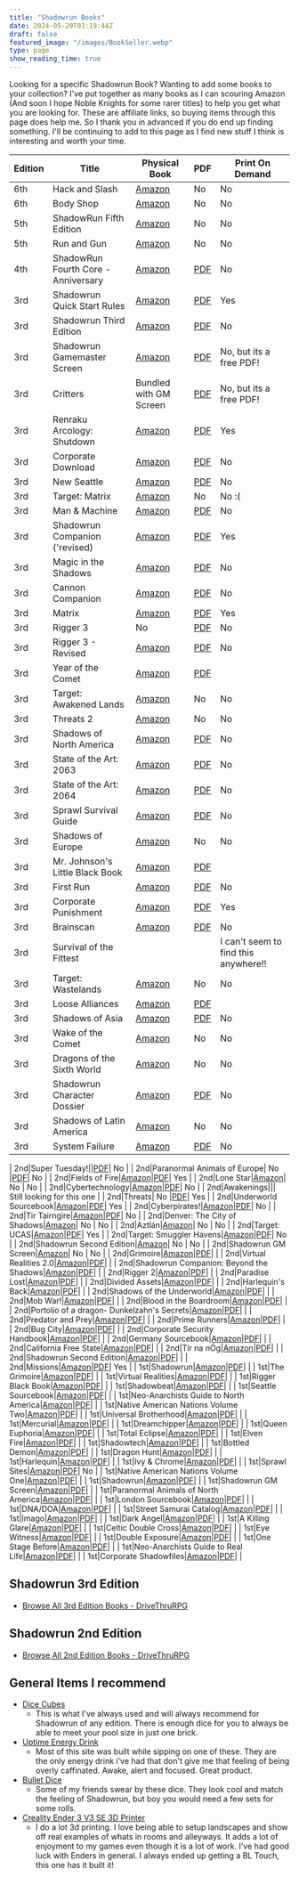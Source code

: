 ```yaml
---
title: "Shadowrun Books"
date: 2024-05-20T03:19:44Z
draft: false
featured_image: "/images/BookSeller.webp"
type: page
show_reading_time: true
---
```


Looking for a specific Shadowrun Book? Wanting to add some books to your collection? I've put together as many books as I can scouring Amazon (And soon I hope Noble Knights for some rarer titles) to help you get what you are looking for. These are affiliate links, so buying items through this page does help me. So I thank you in advanced if you do end up finding something. I'll be continuing to add to this page as I find new stuff I think is interesting and worth your time.


| Edition        | Title           |     Physical Book |     PDF         | Print On Demand  |
|----------------|-----------------|-------------------|-----------------|------------------|
| 6th            |  Hack and Slash |  [Amazon](https://amzn.to/3wQgwvS)  |No | No |
| 6th|Body Shop|[Amazon](https://amzn.to/44PgFMK)|No|No|
| 5th|ShadowRun Fifth Edition|[Amazon](https://amzn.to/4dOLNjK)|No|No|
| 5th|Run and Gun|[Amazon](https://amzn.to/3wRnqRx)|No|No|
| 4th|ShadowRun Fourth Core - Anniversary|[Amazon](https://amzn.to/4bFaBsg)|[PDF](https://legacy.drivethrurpg.com/product/60553/Shadowrun-4th-Ed-20th-Anniversary-Core-Rulebook?term=shadowrun+4th+ann)|No|
| 3rd|Shadowrun Quick Start Rules|[Amazon](https://amzn.to/3QU9rRU)|[PDF](https://legacy.drivethrurpg.com/product/1868/Shadowrun-Quick-Start-Rules-Third-Edition?src=affiliate135005&affiliate_id=135005)| Yes |
| 3rd|Shadowrun Third Edition|[Amazon](https://amzn.to/3WFuueI)|[PDF](https://legacy.drivethrurpg.com/product/1893/Shadowrun-Third-Edition?src=affiliate135005&affiliate_id=135005)| No |
| 3rd|Shadowrun Gamemaster Screen|[Amazon](https://amzn.to/3wIPOp6)|[PDF](https://legacy.drivethrurpg.com/product/1880/Shadowrun-Gamemasters-Screen-SR3?src=affiliate135005&affiliate_id=135005)| No, but its a free PDF! |
| 3rd|Critters| Bundled with GM Screen|[PDF](https://legacy.drivethrurpg.com/product/1879/Shadowrun-Critters?src=affiliate135005&affiliate_id=135005)| No, but its a free PDF!|
| 3rd|Renraku Arcology: Shutdown|[Amazon](https://amzn.to/3WS5Mb4)|[PDF](https://legacy.drivethrurpg.com/product/1870/Shadowrun-Renraku-Arcology-Shutdown?src=affiliate135005&affiliate_id=135005)| Yes |
| 3rd|Corporate Download|[Amazon](https://amzn.to/44R4Dm0)|[PDF](https://legacy.drivethrurpg.com/product/64083/Shadowrun-Corporate-Download?src=affiliate135005&affiliate_id=135005)| No |
| 3rd|New Seattle|[Amazon](https://amzn.to/3KwzOdf)|[PDF](https://legacy.drivethrurpg.com/product/1866/Shadowrun-New-Seattle?src=affiliate135005&affiliate_id=135005)| No |
| 3rd|Target: Matrix|[Amazon](https://amzn.to/3wu01Wp)| No | No :( |
| 3rd|Man & Machine|[Amazon](https://amzn.to/4awBnm0)|[PDF](https://legacy.drivethrurpg.com/product/3514/Shadowrun-Man--Machine?src=affiliate135005&affiliate_id=135005)| No |
| 3rd|Shadowrun Companion ('revised)|[Amazon](https://amzn.to/3V9GBzj)|[PDF](https://legacy.drivethrurpg.com/product/3405/Shadowrun-Shadowrun-Companion?src=affiliate135005&affiliate_id=135005)| Yes |
| 3rd|Magic in the Shadows|[Amazon](https://amzn.to/3K4XN2U)|[PDF](https://legacy.drivethrurpg.com/product/1881/Shadowrun-Magic-in-the-Shadows?src=affiliate135005&affiliate_id=135005)| No |
| 3rd|Cannon Companion|[Amazon](https://amzn.to/3K8PqTL)|[PDF](https://legacy.drivethrurpg.com/product/3028/Shadowrun-Cannon-Companion?src=affiliate135005&affiliate_id=135005)| No |
| 3rd|Matrix|[Amazon](https://amzn.to/4amN9z5)|[PDF](https://legacy.drivethrurpg.com/product/1869/Shadowrun-Matrix?src=affiliate135005&affiliate_id=135005)| Yes |
| 3rd|Rigger 3| No |[PDF](https://legacy.drivethrurpg.com/product/64113/Shadowrun-Rigger-3?src=affiliate135005&affiliate_id=135005)| No |
| 3rd|Rigger 3 - Revised|[Amazon](https://amzn.to/4bOnj8o)|[PDF](https://legacy.drivethrurpg.com/product/118467/Shadowrun-Rigger-3-Revised?src=affiliate135005&affiliate_id=135005)| No |
| 3rd|Year of the Comet|[Amazon](https://amzn.to/4bILUeC)|[PDF](https://legacy.drivethrurpg.com/product/3512/Shadowrun-Year-of-the-Comet?src=affiliate135005&affiliate_id=135005)| |
| 3rd|Target: Awakened Lands|[Amazon](https://amzn.to/4biTwEV)| No | No |
| 3rd|Threats 2|[Amazon](https://amzn.to/3UNvtHf)| No | No |
| 3rd|Shadows of North America|[Amazon](https://amzn.to/3UJgldS)|[PDF](https://legacy.drivethrurpg.com/product/3321/Shadowrun-Shadows-of-North-America?src=affiliate135005&affiliate_id=135005)| No |
| 3rd|State of the Art: 2063|[Amazon](https://amzn.to/3UTGFSw)|[PDF](https://legacy.drivethrurpg.com/product/3223/Shadowrun-State-of-the-Art-2063?src=affiliate135005&affiliate_id=135005)| No |
| 3rd|State of the Art: 2064|[Amazon](https://amzn.to/4apYE92)|[PDF](https://legacy.drivethrurpg.com/product/3224/Shadowrun-State-of-the-Art-2064?src=affiliate135005&affiliate_id=135005)| No |
| 3rd|Sprawl Survival Guide|[Amazon](https://amzn.to/44VPmk6)|[PDF](https://legacy.drivethrurpg.com/product/1867/Shadowrun-Sprawl-Survival-Guide?src=affiliate135005&affiliate_id=135005)| No |
| 3rd|Shadows of Europe|[Amazon](https://amzn.to/3wOeVa3)| No | No |
| 3rd|Mr. Johnson's Little Black Book|[Amazon](https://amzn.to/4dPrP8g)|[PDF](https://legacy.drivethrurpg.com/product/3513/Shadowrun-Mr-Johnsons-Little-Black-Book?src=affiliate135005&affiliate_id=135005)| |
| 3rd|First Run|[Amazon](https://amzn.to/3UJhfqM)|[PDF](https://legacy.drivethrurpg.com/product/64087/Shadowrun-First-Run?src=affiliate135005&affiliate_id=135005)| No |
| 3rd|Corporate Punishment|[Amazon](https://amzn.to/4bqOc29)|[PDF](https://legacy.drivethrurpg.com/product/3641/Shadowrun-Corporate-Punishment?src=affiliate135005&affiliate_id=135005)| Yes |
| 3rd|Brainscan|[Amazon](https://amzn.to/3ys6jqb)|[PDF](https://legacy.drivethrurpg.com/product/63965/Shadowrun-Brainscan?src=affiliate135005&affiliate_id=135005)| No |
| 3rd|Survival of the Fittest||| I can't seem to find this anywhere!! |
| 3rd|Target: Wastelands|[Amazon](https://amzn.to/3ULAShU)| No | No |
| 3rd|Loose Alliances|[Amazon](https://amzn.to/458Aor7)|[PDF](https://legacy.drivethrurpg.com/product/2348/Shadowrun-Loose-Alliances?src=affiliate135005&affiliate_id=135005)| |
| 3rd|Shadows of Asia|[Amazon](https://amzn.to/3WXYWka)|[PDF](https://legacy.drivethrurpg.com/product/2703/Shadowrun-Shadows-of-Asia?src=affiliate135005&affiliate_id=135005)| No |
| 3rd|Wake of the Comet|[Amazon](https://amzn.to/3QUOJl4)| No | No |
| 3rd|Dragons of the Sixth World|[Amazon](https://amzn.to/4aupxbU)| No | No |
| 3rd|Shadowrun Character Dossier|[Amazon](https://amzn.to/3yCAhHM)|[PDF](https://legacy.drivethrurpg.com/product/1865/Shadowrun-Character-Dossier?src=affiliate135005&affiliate_id=135005)| No |
| 3rd|Shadows of Latin America|[Amazon](https://amzn.to/4bHXI1n)|No|No|
| 3rd|System Failure|[Amazon](https://amzn.to/3KcVQBu)|[PDF](https://legacy.drivethrurpg.com/product/2781/Shadowrun-System-Failure?src=affiliate135005&affiliate_id=135005)| No |


| 2nd|Super Tuesday!||[PDF](https://legacy.drivethrurpg.com/product/63944/Shadowrun-Super-Tuesday-Vote-Dunkelzahn-for-President?src=affiliate135005&affiliate_id=135005)| No |
| 2nd|Paranormal Animals of Europe| No |[PDF](https://legacy.drivethrurpg.com/product/110015/Shadowrun-Paranormal-Animals-of-Europe?src=affiliate135005&affiliate_id=135005)| No |
| 2nd|Fields of Fire|[Amazon](https://amzn.to/3QTGkhw)|[PDF](https://legacy.drivethrurpg.com/product/79203/Shadowrun-Fields-of-Fire?src=affiliate135005&affiliate_id=135005)| Yes |
| 2nd|Lone Star|[Amazon](https://amzn.to/3ytS9ox)| No | No |
| 2nd|Cybertechnology|[Amazon](https://amzn.to/3ytSdEN)|[PDF](https://legacy.drivethrurpg.com/product/64101/Shadowrun-Cybertechnology?src=affiliate135005&affiliate_id=135005)| No |
| 2nd|Awakenings||| Still looking for this one |
| 2nd|Threats| No |[PDF](https://legacy.drivethrurpg.com/product/3027/Shadowrun-Threats?src=affiliate135005&affiliate_id=135005)| Yes |
| 2nd|Underworld Sourcebook|[Amazon](https://amzn.to/3WNI53x)|[PDF](https://legacy.drivethrurpg.com/product/1882/Shadowrun-Underworld-Sourcebook?src=affiliate135005&affiliate_id=135005)| Yes |
| 2nd|Cyberpirates!|[Amazon](https://amzn.to/4bKddFq)|[PDF](https://legacy.drivethrurpg.com/product/64111/Shadowrun-Cyberpirates?src=affiliate135005&affiliate_id=135005)| No |
| 2nd|Tir Tairngire|[Amazon](https://amzn.to/3yrdkHv)|[PDF](https://legacy.drivethrurpg.com/product/2065/Shadowrun-Tir-Tairngire-The-Land-of-Promise?src=affiliate135005&affiliate_id=135005)| No |
| 2nd|Denver: The City of Shadows|[Amazon](https://amzn.to/44QiKIo)| No | No |
| 2nd|Aztlán|[Amazon](https://amzn.to/4dNl0Eh)| No | No |
| 2nd|Target: UCAS|[Amazon](https://amzn.to/3wOgWmD)|[PDF](https://legacy.drivethrurpg.com/product/64109/Shadowrun-Target-UCAS?src=affiliate135005&affiliate_id=135005)| Yes |
| 2nd|Target: Smuggler Havens|[Amazon](https://amzn.to/4dQZeiX)|[PDF](https://legacy.drivethrurpg.com/product/64017/Shadowrun-Target-Smuggler-Havens?src=affiliate135005&affiliate_id=135005)| No |
| 2nd|Shadowrun Second Edition|[Amazon](https://amzn.to/3WOnlc3)| No | No |
| 2nd|Shadowrun GM Screen|[Amazon]()| No | No |
| 2nd|Grimoire|[Amazon]()|[PDF]()| |
| 2nd|Virtual Realities 2.0|[Amazon](https://amzn.to/4anKTYh)|[PDF]()| |
| 2nd|Shadowrun Companion: Beyond the Shadows|[Amazon](https://amzn.to/4bqCCV3)|[PDF]()| |
| 2nd|Rigger 2|[Amazon](https://amzn.to/4e14IrE)|[PDF]()| |
| 2nd|Paradise Lost|[Amazon]()|[PDF]()| |
| 2nd|Divided Assets|[Amazon]()|[PDF]()| |
| 2nd|Harlequin's Back|[Amazon]()|[PDF]()| |
| 2nd|Shadows of the Underworld|[Amazon]()|[PDF]()| |
| 2nd|Mob War!|[Amazon]()|[PDF]()| |
| 2nd|Blood in the Boardroom|[Amazon]()|[PDF]()| |
| 2nd|Portolio of a dragon- Dunkelzahn's Secrets|[Amazon]()|[PDF]()| |
| 2nd|Predator and Prey|[Amazon]()|[PDF]()| |
| 2nd|Prime Runners|[Amazon]()|[PDF]()| |
| 2nd|Bug City|[Amazon]()|[PDF]()| |
| 2nd|Corporate Security Handbook|[Amazon]()|[PDF]()| |
| 2nd|Germany Sourcebook|[Amazon]()|[PDF]()| |
| 2nd|California Free State|[Amazon]()|[PDF]()| |
| 2nd|Tír na nÓg|[Amazon]()|[PDF]()| |
| 2nd|Shadowrun Second Edition|[Amazon](https://amzn.to/3WOnlc3)|[PDF]()| |
| 2nd|Missions|[Amazon](https://amzn.to/4bE5Wae)|[PDF](https://legacy.drivethrurpg.com/product/84135/Shadowrun-Missions?src=affiliate135005&affiliate_id=135005)| Yes |
| 1st|Shadowrun|[Amazon]()|[PDF]()| |
| 1st|The Grimoire|[Amazon]()|[PDF]()| |
| 1st|Virtual Realities|[Amazon](https://amzn.to/3QNzZo0)|[PDF]()| |
| 1st|Rigger Black Book|[Amazon]()|[PDF]()| |
| 1st|Shadowbeat|[Amazon]()|[PDF]()| |
| 1st|Seattle Sourcebook|[Amazon]()|[PDF]()| |
| 1st|Neo-Anarchists Guide to North America|[Amazon]()|[PDF]()| |
| 1st|Native American Nations Volume Two|[Amazon]()|[PDF]()| |
| 1st|Universal Brotherhood|[Amazon]()|[PDF]()| |
| 1st|Mercurial|[Amazon]()|[PDF]()| |
| 1st|Dreamchipper|[Amazon]()|[PDF]()| |
| 1st|Queen Euphoria|[Amazon]()|[PDF]()| |
| 1st|Total Eclipse|[Amazon]()|[PDF]()| |
| 1st|Elven Fire|[Amazon]()|[PDF]()| |
| 1st|Shadowtech|[Amazon]()|[PDF]()| |
| 1st|Bottled Demon|[Amazon]()|[PDF]()| |
| 1st|Dragon Hunt|[Amazon]()|[PDF]()| |
| 1st|Harlequin|[Amazon]()|[PDF]()| |
| 1st|Ivy & Chrome|[Amazon]()|[PDF]()| |
| 1st|Sprawl Sites|[Amazon](https://amzn.to/3KcVkU4)|[PDF](https://legacy.drivethrurpg.com/product/2768/Shadowrun-Sprawl-Sites?src=affiliate135005&affiliate_id=135005)| No |
| 1st|Native American Nations Volume One|[Amazon]()|[PDF]()| |
| 1st|Shadowrun|[Amazon]()|[PDF]()| |
| 1st|Shadowrun GM Screen|[Amazon]()|[PDF]()| |
| 1st|Paranormal Animals of North America|[Amazon](https://amzn.to/3QVLBVV)|[PDF]()| |
| 1st|London Sourcebook|[Amazon]()|[PDF]()| |
| 1st|DNA/DOA|[Amazon]()|[PDF]()| |
| 1st|Street Samurai Catalog|[Amazon]()|[PDF]()| |
| 1st|Imago|[Amazon](https://amzn.to/3UQ7xD4)|[PDF]()| |
| 1st|Dark Angel|[Amazon]()|[PDF]()| |
| 1st|A Killing Glare|[Amazon]()|[PDF]()| |
| 1st|Celtic Double Cross|[Amazon]()|[PDF]()| |
| 1st|Eye Witness|[Amazon]()|[PDF]()| |
| 1st|Double Exposure|[Amazon]()|[PDF]()| |
| 1st|One Stage Before|[Amazon]()|[PDF]()| |
| 1st|Neo-Anarchists Guide to Real Life|[Amazon]()|[PDF]()| |
| 1st|Corporate Shadowfiles|[Amazon]()|[PDF]()| |

## Shadowrun 3rd Edition
 - [Browse All 3rd Edition Books - DriveThruRPG](https://legacy.drivethrurpg.com/browse/pub/2216/Catalyst-Game-Labs/subcategory/4328_6359/Shadowrun-3rd-Edition?src=affiliate135005&affiliate_id=135005)

## Shadowrun 2nd Edition
 - [Browse All 2nd Edition Books - DriveThruRPG](https://legacy.drivethrurpg.com/browse/pub/2216/Catalyst-Game-Labs/subcategory/4328_6360/Shadowrun-2nd-Edition?src=affiliate135005&affiliate_id=135005)


## General Items I recommend
 - [Dice Cubes](https://amzn.to/3WKnmO3)
   - This is what I've always used and will always recommend for Shadowrun of any edition. There is enough dice for you to always be able to meet your pool size in just one brick.
 - [Uptime Energy Drink](https://amzn.to/4dPrUZC)
   - Most of this site was built while sipping on one of these. They are the only energy drink i've had that don't give me that feeling of being overly caffinated. Awake, alert and focused. Great product.
 - [Bullet Dice](https://amzn.to/3UMmg1F)
   - Some of my friends swear by these dice. They look cool and match the feeling of Shadowrun, but boy you would need a few sets for some rolls. 
 - [Creality Ender 3 V3 SE 3D Printer](https://amzn.to/44QPb9v)
   - I do a lot 3d printing. I love being able to setup landscapes and show off real examples of whats in rooms and alleyways. It adds a lot of enjoyment to my games even though it is a lot of work. I've had good luck with Enders in general. I always ended up getting a BL Touch, this one has it built it!
